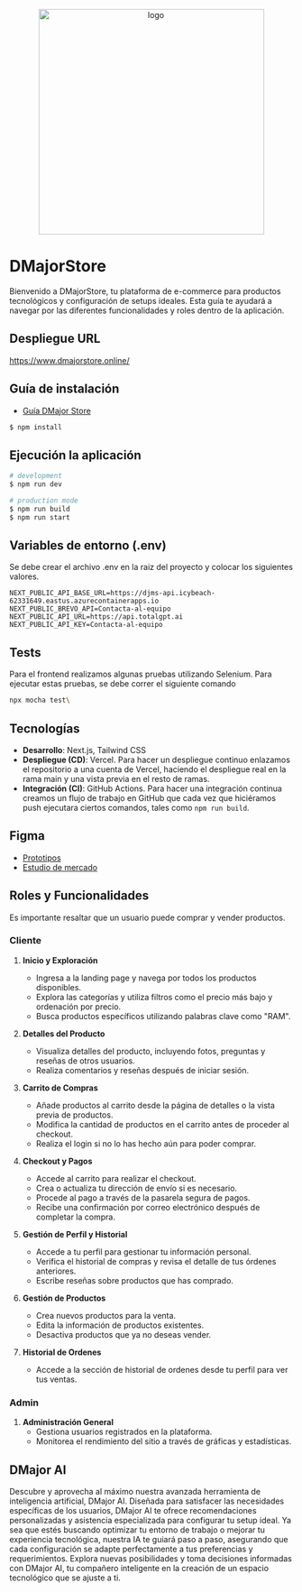 <p align="center">
  <img src="https://github.com/DJMS-Team/djms-front/assets/103274890/c418a0a3-75a0-4e13-a54d-42dce8d85659" alt="logo" width="400" height="400">
</p>

# DMajorStore

Bienvenido a DMajorStore, tu plataforma de e-commerce para productos tecnológicos y configuración de setups ideales. Esta guía te ayudará a navegar por las diferentes funcionalidades y roles dentro de la aplicación.

## Despliegue URL

https://www.dmajorstore.online/

## Guía de instalación

- [Guía DMajor Store](https://www.youtube.com/watch?v=Q7FqbyjuRn4)

```bash
$ npm install
```

## Ejecución la aplicación

```bash
# development
$ npm run dev

# production mode
$ npm run build
$ npm run start
```

## Variables de entorno (.env)

Se debe crear el archivo .env en la raiz del proyecto y colocar los siguientes valores.

```env
NEXT_PUBLIC_API_BASE_URL=https://djms-api.icybeach-62331649.eastus.azurecontainerapps.io
NEXT_PUBLIC_BREVO_API=Contacta-al-equipo
NEXT_PUBLIC_API_URL=https://api.totalgpt.ai
NEXT_PUBLIC_API_KEY=Contacta-al-equipo
```

## Tests

Para el frontend realizamos algunas pruebas utilizando Selenium. Para ejecutar estas pruebas, se debe correr el siguiente comando

```bash
npx mocha test\
```


## Tecnologías

- **Desarrollo**: Next.js, Tailwind CSS
- **Despliegue (CD)**: Vercel. Para hacer un despliegue continuo enlazamos el repositorio a una cuenta de Vercel, haciendo el despliegue real en la rama main y una vista previa en el resto de ramas.
- **Integración (CI)**: GitHub Actions. Para hacer una integración continua creamos un flujo de trabajo en GitHub que cada vez que hiciéramos push ejecutara ciertos comandos, tales como `npm run build`.

## Figma

- [Prototipos](https://www.figma.com/design/ZZPMg3fxJ1W6OzkyTaBh4Y/DMaJor-Store?node-id=63-2&t=3eUJnyWkwDMcYTe6-0)
- [Estudio de mercado](https://www.figma.com/design/ZZPMg3fxJ1W6OzkyTaBh4Y/DMaJor-Store?node-id=368-2&t=3eUJnyWkwDMcYTe6-0)

## Roles y Funcionalidades

Es importante resaltar que un usuario puede comprar y vender productos.

### Cliente

1. **Inicio y Exploración**
   - Ingresa a la landing page y navega por todos los productos disponibles.
   - Explora las categorías y utiliza filtros como el precio más bajo y ordenación por precio.
   - Busca productos específicos utilizando palabras clave como "RAM".

2. **Detalles del Producto**
   - Visualiza detalles del producto, incluyendo fotos, preguntas y reseñas de otros usuarios.
   - Realiza comentarios y reseñas después de iniciar sesión.

3. **Carrito de Compras**
   - Añade productos al carrito desde la página de detalles o la vista previa de productos.
   - Modifica la cantidad de productos en el carrito antes de proceder al checkout.
   - Realiza el login si no lo has hecho aún para poder comprar.

4. **Checkout y Pagos**
   - Accede al carrito para realizar el checkout.
   - Crea o actualiza tu dirección de envío si es necesario.
   - Procede al pago a través de la pasarela segura de pagos.
   - Recibe una confirmación por correo electrónico después de completar la compra.

5. **Gestión de Perfil y Historial**
   - Accede a tu perfil para gestionar tu información personal.
   - Verifica el historial de compras y revisa el detalle de tus órdenes anteriores.
   - Escribe reseñas sobre productos que has comprado.

6. **Gestión de Productos**
   - Crea nuevos productos para la venta.
   - Edita la información de productos existentes.
   - Desactiva productos que ya no deseas vender.

7. **Historial de Ordenes**
   - Accede a la sección de historial de ordenes desde tu perfil para ver tus ventas.

### Admin

1. **Administración General**
   - Gestiona usuarios registrados en la plataforma.
   - Monitorea el rendimiento del sitio a través de gráficas y estadísticas.

## DMajor AI

Descubre y aprovecha al máximo nuestra avanzada herramienta de inteligencia artificial, DMajor AI. Diseñada para satisfacer las necesidades específicas de los usuarios, DMajor AI te ofrece recomendaciones personalizadas y asistencia especializada para configurar tu setup ideal. Ya sea que estés buscando optimizar tu entorno de trabajo o mejorar tu experiencia tecnológica, nuestra IA te guiará paso a paso, asegurando que cada configuración se adapte perfectamente a tus preferencias y requerimientos. Explora nuevas posibilidades y toma decisiones informadas con DMajor AI, tu compañero inteligente en la creación de un espacio tecnológico que se ajuste a ti.
